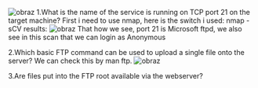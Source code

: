 ![obraz](https://github.com/Anogota/HTB-Devel/assets/143951834/de0f1e26-120f-4489-a162-9aec23416994)
1.What is the name of the service is running on TCP port 21 on the target machine?
First i need to use nmap, here is the switch i used: nmap -sCV <IP> results:
![obraz](https://github.com/Anogota/HTB-Devel/assets/143951834/5e6337fa-7500-42b1-a02f-9f69688731fb)
That how we see, port 21 is Microsoft ftpd, we also see in this scan that we can login as Anonymous

2.Which basic FTP command can be used to upload a single file onto the server?
We can check this by man ftp.
![obraz](https://github.com/Anogota/HTB-Devel/assets/143951834/242e59e5-15d3-4450-95bf-90b4db1b936b)

3.Are files put into the FTP root available via the webserver?
